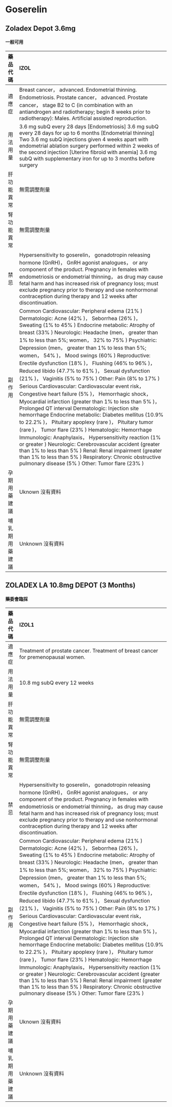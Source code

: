 # Goserelin

## Zoladex Depot 3.6mg

#### 一般可用

| 藥品代碼       | IZOL                                                                                                                                                                                                                                                                                                                                                                                                                                                                                                                                                                                                                                                                                                                                                                                                                                                                                                                                                                                                                                                                                                                                                                                                                                |
|:---------------|:------------------------------------------------------------------------------------------------------------------------------------------------------------------------------------------------------------------------------------------------------------------------------------------------------------------------------------------------------------------------------------------------------------------------------------------------------------------------------------------------------------------------------------------------------------------------------------------------------------------------------------------------------------------------------------------------------------------------------------------------------------------------------------------------------------------------------------------------------------------------------------------------------------------------------------------------------------------------------------------------------------------------------------------------------------------------------------------------------------------------------------------------------------------------------------------------------------------------------------|
| 適應症         | Breast cancer， advanced. Endometrial thinning. Endometriosis. Prostate cancer， advanced. Prostate cancer， stage B2 to C (in combination with an antiandrogen and radiotherapy; begin 8 weeks prior to radiotherapy): Males. Artificial assisted reproduction.                                                                                                                                                                                                                                                                                                                                                                                                                                                                                                                                                                                                                                                                                                                                                                                                                                                                                                                                                                    |
| 用法用量       | 3.6 mg subQ every 28 days [Endometriosis] 3.6 mg subQ every 28 days for up to 6 months [Endometrial thinning] Two 3.6 mg subQ injections given 4 weeks apart with endometrial ablation surgery performed within 2 weeks of the second injection [Uterine fibroid with anemia] 3.6 mg subQ with supplementary iron for up to 3 months before surgery                                                                                                                                                                                                                                                                                                                                                                                                                                                                                                                                                                                                                                                                                                                                                                                                                                                                                 |
| 肝功能異常     | 無需調整劑量                                                                                                                                                                                                                                                                                                                                                                                                                                                                                                                                                                                                                                                                                                                                                                                                                                                                                                                                                                                                                                                                                                                                                                                                                        |
| 腎功能異常     | 無需調整劑量                                                                                                                                                                                                                                                                                                                                                                                                                                                                                                                                                                                                                                                                                                                                                                                                                                                                                                                                                                                                                                                                                                                                                                                                                        |
| 禁忌           | Hypersensitivity to goserelin， gonadotropin releasing hormone (GnRH)， GnRH agonist analogues， or any component of the product. Pregnancy in females with endometriosis or endometrial thinning， as drug may cause fetal harm and has increased risk of pregnancy loss; must exclude pregnancy prior to therapy and use nonhormonal contraception during therapy and 12 weeks after discontinuation.                                                                                                                                                                                                                                                                                                                                                                                                                                                                                                                                                                                                                                                                                                                                                                                                                             |
| 副作用         | Common Cardiovascular: Peripheral edema (21% ) Dermatologic: Acne (42% )， Seborrhea (26% )， Sweating (1% to 45% ) Endocrine metabolic: Atrophy of breast (33% ) Neurologic: Headache (men， greater than 1% to less than 5%; women， 32% to 75% ) Psychiatric: Depression (men， greater than 1% to less than 5%; women， 54% )， Mood swings (60% ) Reproductive: Erectile dysfunction (18% )， Flushing (46% to 96% )， Reduced libido (47.7% to 61% )， Sexual dysfunction (21% )， Vaginitis (5% to 75% ) Other: Pain (8% to 17% ) Serious Cardiovascular: Cardiovascular event risk， Congestive heart failure (5% )， Hemorrhagic shock， Myocardial infarction (greater than 1% to less than 5% )， Prolonged QT interval Dermatologic: Injection site hemorrhage Endocrine metabolic: Diabetes mellitus (10.9% to 22.2% )， Pituitary apoplexy (rare )， Pituitary tumor (rare )， Tumor flare (23% ) Hematologic: Hemorrhage Immunologic: Anaphylaxis， Hypersensitivity reaction (1% or greater ) Neurologic: Cerebrovascular accident (greater than 1% to less than 5% ) Renal: Renal impairment (greater than 1% to less than 5% ) Respiratory: Chronic obstructive pulmonary disease (5% ) Other: Tumor flare (23% ) |
| 孕期用藥建議   | Uknown 沒有資料                                                                                                                                                                                                                                                                                                                                                                                                                                                                                                                                                                                                                                                                                                                                                                                                                                                                                                                                                                                                                                                                                                                                                                                                                     |
| 哺乳期用藥建議 | Unknown 沒有資料                                                                                                                                                                                                                                                                                                                                                                                                                                                                                                                                                                                                                                                                                                                                                                                                                                                                                                                                                                                                                                                                                                                                                                                                                    |

## ZOLADEX LA 10.8mg DEPOT (3 Months)

#### 藥委會臨採

| 藥品代碼       | IZOL1                                                                                                                                                                                                                                                                                                                                                                                                                                                                                                                                                                                                                                                                                                                                                                                                                                                                                                                                                                                                                                                                                                                                                                                                                               |
|:---------------|:------------------------------------------------------------------------------------------------------------------------------------------------------------------------------------------------------------------------------------------------------------------------------------------------------------------------------------------------------------------------------------------------------------------------------------------------------------------------------------------------------------------------------------------------------------------------------------------------------------------------------------------------------------------------------------------------------------------------------------------------------------------------------------------------------------------------------------------------------------------------------------------------------------------------------------------------------------------------------------------------------------------------------------------------------------------------------------------------------------------------------------------------------------------------------------------------------------------------------------|
| 適應症         | Treatment of prostate cancer. Treatment of breast cancer for premenopausal women.                                                                                                                                                                                                                                                                                                                                                                                                                                                                                                                                                                                                                                                                                                                                                                                                                                                                                                                                                                                                                                                                                                                                                   |
| 用法用量       | 10.8 mg subQ every 12 weeks                                                                                                                                                                                                                                                                                                                                                                                                                                                                                                                                                                                                                                                                                                                                                                                                                                                                                                                                                                                                                                                                                                                                                                                                         |
| 肝功能異常     | 無需調整劑量                                                                                                                                                                                                                                                                                                                                                                                                                                                                                                                                                                                                                                                                                                                                                                                                                                                                                                                                                                                                                                                                                                                                                                                                                        |
| 腎功能異常     | 無需調整劑量                                                                                                                                                                                                                                                                                                                                                                                                                                                                                                                                                                                                                                                                                                                                                                                                                                                                                                                                                                                                                                                                                                                                                                                                                        |
| 禁忌           | Hypersensitivity to goserelin， gonadotropin releasing hormone (GnRH)， GnRH agonist analogues， or any component of the product. Pregnancy in females with endometriosis or endometrial thinning， as drug may cause fetal harm and has increased risk of pregnancy loss; must exclude pregnancy prior to therapy and use nonhormonal contraception during therapy and 12 weeks after discontinuation.                                                                                                                                                                                                                                                                                                                                                                                                                                                                                                                                                                                                                                                                                                                                                                                                                             |
| 副作用         | Common Cardiovascular: Peripheral edema (21% ) Dermatologic: Acne (42% )， Seborrhea (26% )， Sweating (1% to 45% ) Endocrine metabolic: Atrophy of breast (33% ) Neurologic: Headache (men， greater than 1% to less than 5%; women， 32% to 75% ) Psychiatric: Depression (men， greater than 1% to less than 5%; women， 54% )， Mood swings (60% ) Reproductive: Erectile dysfunction (18% )， Flushing (46% to 96% )， Reduced libido (47.7% to 61% )， Sexual dysfunction (21% )， Vaginitis (5% to 75% ) Other: Pain (8% to 17% ) Serious Cardiovascular: Cardiovascular event risk， Congestive heart failure (5% )， Hemorrhagic shock， Myocardial infarction (greater than 1% to less than 5% )， Prolonged QT interval Dermatologic: Injection site hemorrhage Endocrine metabolic: Diabetes mellitus (10.9% to 22.2% )， Pituitary apoplexy (rare )， Pituitary tumor (rare )， Tumor flare (23% ) Hematologic: Hemorrhage Immunologic: Anaphylaxis， Hypersensitivity reaction (1% or greater ) Neurologic: Cerebrovascular accident (greater than 1% to less than 5% ) Renal: Renal impairment (greater than 1% to less than 5% ) Respiratory: Chronic obstructive pulmonary disease (5% ) Other: Tumor flare (23% ) |
| 孕期用藥建議   | Uknown 沒有資料                                                                                                                                                                                                                                                                                                                                                                                                                                                                                                                                                                                                                                                                                                                                                                                                                                                                                                                                                                                                                                                                                                                                                                                                                     |
| 哺乳期用藥建議 | Unknown 沒有資料                                                                                                                                                                                                                                                                                                                                                                                                                                                                                                                                                                                                                                                                                                                                                                                                                                                                                                                                                                                                                                                                                                                                                                                                                    |

